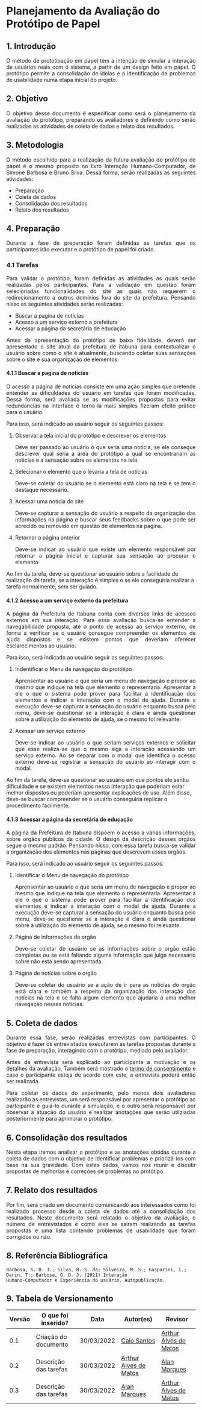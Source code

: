 # Planejamento da Avaliação do Protótipo de Papel

## 1. Introdução

<p align='justify'>
O método de prototipação em papel tem a intenção de simular a interação de usuários reais com o sistema, a partir de um design feito em papel. O protótipo permite a consolidação de ideias e a identificação de problemas de usabilidade numa etapa inicial do projeto.
</p>


## 2. Objetivo

<p align='justify'>
O objetivo desse documento é especificar como será o planejamento da avaliação do protótipo, preparando os avaliadores e definindo como serão realizadas as atividades de coleta de dados e relato dos resultados.
</p>


## 3. Metodologia

<p align='justify'>O método escolhido para a realização da futura avaliação do protótipo de papel é o mesmo proposto no livro Interação Humano-Computador, de Simone Barbosa e Bruno Silva. Dessa forma, serão realizadas as seguintes atividades:
<ul>
    <li>Preparação</li>
    <li>Coleta de dados</li>
    <li>Consolidação dos resultados</li>
    <li>Relato dos resultados</li>
</ul>
</p>


## 4. Preparação

<p align='justify'>
Durante a fase de preparação foram definidas as tarefas que os participantes irão executar e o protótipo de papel foi criado.
</p>


### 4.1 Tarefas
<p align='justify'>
    Para validar o protótipo, foram definidas as atividades as quais serão realizadas pelos participantes. Para a validação em questão foram selecionadas funcionalidades do site as quais não requerem o redirecionamento a outros domínios fora do site da prefeitura.
    Pensando nisso as seguintes atividades serão realizadas:
    <ul>
        <li>Buscar a pagina de notícias</li>
        <li>Acesso a um serviço externo a prefeitura</li>
        <li>Acessar a página da secretária de educação</li>
    </ul>
</p>
<p align='justify'>
    Antes da apresentação do protótipo de baixa fidelidade, deverá ser apresentado o site atual da prefeitura de itabuna para contextualizar o usuário sobre como o site é atualmente, buscando coletar suas sensações sobre o site e sua organização de elementos.
</p>


#### 4.1.1 Buscar a pagina de notícias
<p align='justify'>
O acesso a página de notícias consiste em uma ação simples que pretende entender as dificuldades do usuário em tarefas que foram modificadas. Dessa forma, será avaliada se as modificações propostas para evitar redundancias na interface e torna-la mais simples fizeram efeito prático para o usuário.

Para isso, será indicado ao usuário seguir os seguintes passos:
<ol>
    <li>Observar a tela inicial do protótipo e descrever os elementos</li>
    <p align='justify'>Deve ser passado ao usuário o que seria uma notícia, se ele consegue descrever qual seria a área do protótipo a qual se encontrariam as noticias e a sensação sobre os elementos na tela.</p>
    <li>Selecionar o elemento que o levaria a tela de notícias </li>
    <p align='justify'>
        Deve-se coletar do usuário se o elemento está claro na tela e se tem o destaque necessário.
    </p>
    <li>Acessar uma notícia do site</li>
    <p align='justify'>
        Deve-se capturar a sensação do usuário a respeito da organização das informações na página e buscar seus feedbacks sobre o que pode ser acrecido ou removido em questão de elementos na pagina.
    </p>
    <li>Retornar a página anterior</li>
    <p align='justify'>
        Deve-se indicar ao usuário que existe um elemento responsável por retornar a página inicial e capturar sua sensação ao procurar o elemento.
    </p>
</ol>

Ao fim da tarefa, deve-se questionar ao usuário sobre a facilidade de realização da tarefa, se a interação é simples e se ele conseguiria realizar a tarefa normalmente, sem ser guiado.
<p>

#### 4.1.2 Acesso a um serviço externo da prefeitura
<p align='justify'>
A página da Prefeitura de Itabuna conta com diversos links de acessos externos em sua interação. Para essa avaliação busca-se entender a navegabilidade proposta, até o ponto de acesso ao serviço externo, de forma a verificar se o usuário consegue compreender os elementos de ajuda dispostos e se existem pontos que deveriam oferecer esclarecimentos ao usuário.

Para isso, será indicado ao usuário seguir os seguintes passos:
    <ol>
    <li>Indentificar o Menu de navegação do protótipo</li>
    <p align='justify'>
        Aprensentar ao usuário o que seria um menu de navegação e propor ao mesmo que indique na tela que elemento o representaria. Apresentar a ele o que o sistema pode prover para facilitar a identificação dos elementos e indicar a interação com o modal de ajuda. Durante a execução deve-se capturar a sensação do usuário enquanto busca pelo menu, deve-se questionar se a interação é clara e ainda questionar sobre a utilização do elemento de ajuda, se o mesmo foi relevante.
    </p>
    <li>Acessar um serviço externo</li>
    <p align='justify'>
        Deve-se indicar ao usuário o que seriam serviços externos e solicitar que esse realiza-se que o mesmo siga a interação acessando um serviço externo. Ao se deparar com o modal que identifica o acesso externo deve-se registrar a sensação do usuário ao interagir com o modal.
    </p>
    </ol>

Ao fim da tarefa, deve-se questionar ao usuário em que pontos ele sentiu dificuldade e se existem elementos nessa interação que poderiam estar melhor dispostos ou poderiam apresentar explicações de uso. Além disso, deve-se buscar compreender se o usuário conseguiria replicar o procedimento facilmente.
</p>

#### 4.1.3 Acessar a página da secretária de educação
<p align='justify'>
    A página da Prefeitura de Itabuna dispõem o acesso a várias informações, sobre orgãos publicos da cidade. O design da descrição desses orgãos segue o mesmo padrão. Pensando nisso, com essa tarefa busca-se validar a organização dos elementos nas páginas que descrevem esses orgãos.

Para isso, será indicado ao usuário seguir os seguintes passos:
    <ol>
        <li>Identificar o Menu de navegação do protótipo</li>
        <p align='justify'>
            Aprensentar ao usuário o que seria um menu de navegação e propor ao mesmo que indique na tela que elemento o representaria. Apresentar a ele o que o sistema pode prover para facilitar a identificação dos elementos e indicar a interação com o modal de ajuda. Durante a execução deve-se capturar a sensação do usuário enquanto busca pelo menu, deve-se questionar se a interação é clara e ainda questionar sobre a utilização do elemento de ajuda, se o mesmo foi relevante.
        </p>
        <li>Página de informações do orgão</li>
        <p align='justify'>
           Deve-se coletar do usuário se as informações sobre o orgão estão completas ou se está faltando alguma informação que julga necessário sobre não está sendo apresentada.
        </p>
        <li>Página de notícias sobre o orgão</li>
        <p align='justify'>
            Deve-se coletar do usuário se a ação de ir para as notícias do orgão está clara e também a respeito da organização das interação das notícias na tela e se falta algum elemento que ajudaria a uma melhor navegação nessas notícias.
        </p>
    </ol>
</p>

## 5. Coleta de dados

<p align='justify'>
Durante essa fase, serão realizadas entrevistas com participantes. O objetivo é fazer os entrevistados executarem as tarefas propostas durante a fase de preparação, interagindo com o protótipo, mediado pelo avaliador.
</p>

<p align='justify'
>Antes da entrevista será explicado ao participante a motivação e os detalhes da avaliação. Também será mostrado o <a href="https://interacao-humano-computador.github.io/2021.2-PrefeituraMunicipalItabuna/#/./design-avaliacao-desenvolvimento/nivel-2/termo-de-consentimento">termo de consentimento</a> e caso o participante esteja de acordo com este, a entrevista poderá então ser realizada.
</p>

<p align='justify'>
Para coletar os dados do experimento, pelo menos dois avaliadores realizarão as entrevistas, um será responsável por apresentar o protótipo ao partcipante e guiá-lo durante a simulação, e o outro será responsável por observar a atuação do usuário e realizar anotações que serão utilziadas posteriormente para aprimorar o protótipo.
</p>

## 6. Consolidação dos resultados

<p align='justify'>
Nesta etapa iremos analisar o protótipo e as anotações obtidas durante a coleta de dados com o objetivo de identificar problemas e priorizá-los com base na sua gravidade. Com estes dados, vamos nos reunir e discutir propostas de melhorias e correções de problemas no protótipo.
</p>


## 7. Relato dos resultados

<p align='justify'>
Por fim, será criado um documento comunicando aos interessados como foi realizado processo desde a coleta de dados até a consolidação dos resultados. Neste documento será relatado o objetivo da avaliação, o número de entrevistados e como eles se saíram realizando as tarefas propostas e uma lista contendo problemas de usabilidade que foram corrigidos ou não.
</p>


## 8. Referência Bibliográfica

    Barbosa, S. D. J.; Silva, B. S. da; Silveira, M. S.; Gasparini, I.; Darin, T.; Barbosa, G. D. J. (2021) Interação
    Humano-Computador e Experiência do usuário. Autopublicação.


## 9. Tabela de Versionamento

Versão |  O que foi inserido? | Data | Autor(es)| Revisor |
---- |----- | ---- | ---- | ---- |
0.1| Criação do documento |30/03/2022| [Caio Santos](https://github.com/caiobsantos) | [Arthur Alves de Matos](https://github.com/Arthur-Gaudium) |
0.2| Descrição das tarefas |30/03/2022| [Arthur Alves de Matos](https://github.com/Arthur-Gaudium) | [Alan Marques](https://github.com/alan-ms) |
0.3| Descrição das tarefas |30/03/2022| [Alan Marques](https://github.com/alan-ms) | [Arthur Alves de Matos](https://github.com/Arthur-Gaudium) |